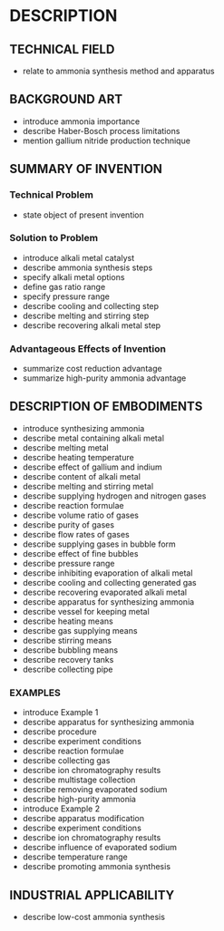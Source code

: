 # DESCRIPTION

## TECHNICAL FIELD

- relate to ammonia synthesis method and apparatus

## BACKGROUND ART

- introduce ammonia importance
- describe Haber-Bosch process limitations
- mention gallium nitride production technique

## SUMMARY OF INVENTION

### Technical Problem

- state object of present invention

### Solution to Problem

- introduce alkali metal catalyst
- describe ammonia synthesis steps
- specify alkali metal options
- define gas ratio range
- specify pressure range
- describe cooling and collecting step
- describe melting and stirring step
- describe recovering alkali metal step

### Advantageous Effects of Invention

- summarize cost reduction advantage
- summarize high-purity ammonia advantage

## DESCRIPTION OF EMBODIMENTS

- introduce synthesizing ammonia
- describe metal containing alkali metal
- describe melting metal
- describe heating temperature
- describe effect of gallium and indium
- describe content of alkali metal
- describe melting and stirring metal
- describe supplying hydrogen and nitrogen gases
- describe reaction formulae
- describe volume ratio of gases
- describe purity of gases
- describe flow rates of gases
- describe supplying gases in bubble form
- describe effect of fine bubbles
- describe pressure range
- describe inhibiting evaporation of alkali metal
- describe cooling and collecting generated gas
- describe recovering evaporated alkali metal
- describe apparatus for synthesizing ammonia
- describe vessel for keeping metal
- describe heating means
- describe gas supplying means
- describe stirring means
- describe bubbling means
- describe recovery tanks
- describe collecting pipe

### EXAMPLES

- introduce Example 1
- describe apparatus for synthesizing ammonia
- describe procedure
- describe experiment conditions
- describe reaction formulae
- describe collecting gas
- describe ion chromatography results
- describe multistage collection
- describe removing evaporated sodium
- describe high-purity ammonia
- introduce Example 2
- describe apparatus modification
- describe experiment conditions
- describe ion chromatography results
- describe influence of evaporated sodium
- describe temperature range
- describe promoting ammonia synthesis

## INDUSTRIAL APPLICABILITY

- describe low-cost ammonia synthesis

